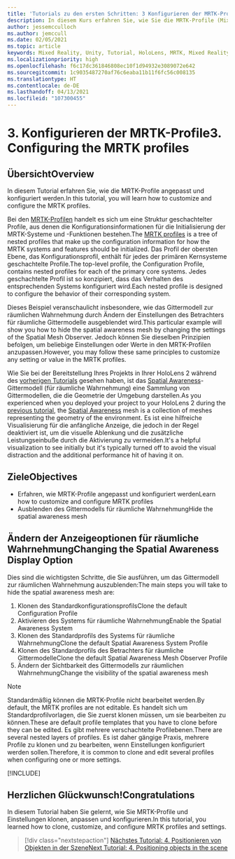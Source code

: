 ```yaml
---
title: 'Tutorials zu den ersten Schritten: 3 Konfigurieren der MRTK-Profile'
description: In diesem Kurs erfahren Sie, wie Sie die MRTK-Profile (Mixed Reality Toolkit) konfigurieren.
author: jessemcculloch
ms.author: jemccull
ms.date: 02/05/2021
ms.topic: article
keywords: Mixed Reality, Unity, Tutorial, HoloLens, MRTK, Mixed Reality Toolkit, UWP, räumliche Wahrnehmung
ms.localizationpriority: high
ms.openlocfilehash: f6c17dc361846808ec10f1d94932e3089072e642
ms.sourcegitcommit: 1c9035487270af76c6eaba11b11f6fc56c008135
ms.translationtype: HT
ms.contentlocale: de-DE
ms.lasthandoff: 04/13/2021
ms.locfileid: "107300455"
---
```

# <a name="3-configuring-the-mrtk-profiles"></a><span data-ttu-id="36f12-105">3. Konfigurieren der MRTK-Profile</span><span class="sxs-lookup"><span data-stu-id="36f12-105">3. Configuring the MRTK profiles</span></span>

## <a name="overview"></a><span data-ttu-id="36f12-106">Übersicht</span><span class="sxs-lookup"><span data-stu-id="36f12-106">Overview</span></span>

<span data-ttu-id="36f12-107">In diesem Tutorial erfahren Sie, wie die MRTK-Profile angepasst und konfiguriert werden.</span><span class="sxs-lookup"><span data-stu-id="36f12-107">In this tutorial, you will learn how to customize and configure the MRTK profiles.</span></span>

<span data-ttu-id="36f12-108">Bei den <a href="/windows/mixed-reality/mrtk-unity/features/profiles/profiles" target="_blank">MRTK-Profilen</a> handelt es sich um eine Struktur geschachtelter Profile, aus denen die Konfigurationsinformationen für die Initialisierung der MRTK-Systeme und -Funktionen bestehen.</span><span class="sxs-lookup"><span data-stu-id="36f12-108">The <a href="/windows/mixed-reality/mrtk-unity/features/profiles/profiles" target="_blank">MRTK profiles</a> is a tree of nested profiles that make up the configuration information for how the MRTK systems and features should be initialized.</span></span> <span data-ttu-id="36f12-109">Das Profil der obersten Ebene, das Konfigurationsprofil, enthält für jedes der primären Kernsysteme geschachtelte Profile.</span><span class="sxs-lookup"><span data-stu-id="36f12-109">The top-level profile, the Configuration Profile, contains nested profiles for each of the primary core systems.</span></span> <span data-ttu-id="36f12-110">Jedes geschachtelte Profil ist so konzipiert, dass das Verhalten des entsprechenden Systems konfiguriert wird.</span><span class="sxs-lookup"><span data-stu-id="36f12-110">Each nested profile is designed to configure the behavior of their corresponding system.</span></span>

<span data-ttu-id="36f12-111">Dieses Beispiel veranschaulicht insbesondere, wie das Gittermodell zur räumlichen Wahrnehmung durch Ändern der Einstellungen des Betrachters für räumliche Gittermodelle ausgeblendet wird.</span><span class="sxs-lookup"><span data-stu-id="36f12-111">This particular example will show you how to hide the spatial awareness mesh by changing the settings of the Spatial Mesh Observer.</span></span> <span data-ttu-id="36f12-112">Jedoch können Sie dieselben Prinzipien befolgen, um beliebige Einstellungen oder Werte in den MRTK-Profilen anzupassen.</span><span class="sxs-lookup"><span data-stu-id="36f12-112">However, you may follow these same principles to customize any setting or value in the MRTK profiles.</span></span>

<span data-ttu-id="36f12-113">Wie Sie bei der Bereitstellung Ihres Projekts in Ihrer HoloLens 2 während des [vorherigen Tutorials](mr-learning-base-02.md#congratulations) gesehen haben, ist das <a href="/windows/mixed-reality/mrtk-unity/features/spatial-awareness/spatial-awareness-getting-started" target="_blank">Spatial Awareness</a>-Gittermodell (für räumliche Wahrnehmung) eine Sammlung von Gittermodellen, die die Geometrie der Umgebung darstellen.</span><span class="sxs-lookup"><span data-stu-id="36f12-113">As you experienced when you deployed your project to your HoloLens 2 during the [previous tutorial](mr-learning-base-02.md#congratulations), the <a href="/windows/mixed-reality/mrtk-unity/features/spatial-awareness/spatial-awareness-getting-started" target="_blank">Spatial Awareness</a> mesh is a collection of meshes representing the geometry of the environment.</span></span> <span data-ttu-id="36f12-114">Es ist eine hilfreiche Visualisierung für die anfängliche Anzeige, die jedoch in der Regel deaktiviert ist, um die visuelle Ablenkung und die zusätzliche Leistungseinbuße durch die Aktivierung zu vermeiden.</span><span class="sxs-lookup"><span data-stu-id="36f12-114">It's a helpful visualization to see initially but it's typically turned off to avoid the visual distraction and the additional performance hit of having it on.</span></span>

## <a name="objectives"></a><span data-ttu-id="36f12-115">Ziele</span><span class="sxs-lookup"><span data-stu-id="36f12-115">Objectives</span></span>

* <span data-ttu-id="36f12-116">Erfahren, wie MRTK-Profile angepasst und konfiguriert werden</span><span class="sxs-lookup"><span data-stu-id="36f12-116">Learn how to customize and configure MRTK profiles</span></span>
* <span data-ttu-id="36f12-117">Ausblenden des Gittermodells für räumliche Wahrnehmung</span><span class="sxs-lookup"><span data-stu-id="36f12-117">Hide the spatial awareness mesh</span></span>

## <a name="changing-the-spatial-awareness-display-option"></a><span data-ttu-id="36f12-118">Ändern der Anzeigeoptionen für räumliche Wahrnehmung</span><span class="sxs-lookup"><span data-stu-id="36f12-118">Changing the Spatial Awareness Display Option</span></span>

<span data-ttu-id="36f12-119">Dies sind die wichtigsten Schritte, die Sie ausführen, um das Gittermodell zur räumlichen Wahrnehmung auszublenden:</span><span class="sxs-lookup"><span data-stu-id="36f12-119">The main steps you will take to hide the spatial awareness mesh are:</span></span>

1. <span data-ttu-id="36f12-120">Klonen des Standardkonfigurationsprofils</span><span class="sxs-lookup"><span data-stu-id="36f12-120">Clone the default Configuration Profile</span></span>
2. <span data-ttu-id="36f12-121">Aktivieren des Systems für räumliche Wahrnehmung</span><span class="sxs-lookup"><span data-stu-id="36f12-121">Enable the Spatial Awareness System</span></span>
3. <span data-ttu-id="36f12-122">Klonen des Standardprofils des Systems für räumliche Wahrnehmung</span><span class="sxs-lookup"><span data-stu-id="36f12-122">Clone the default Spatial Awareness System Profile</span></span>
4. <span data-ttu-id="36f12-123">Klonen des Standardprofils des Betrachters für räumliche Gittermodelle</span><span class="sxs-lookup"><span data-stu-id="36f12-123">Clone the default Spatial Awareness Mesh Observer Profile</span></span>
5. <span data-ttu-id="36f12-124">Ändern der Sichtbarkeit des Gittermodells zur räumlichen Wahrnehmung</span><span class="sxs-lookup"><span data-stu-id="36f12-124">Change the visibility of the spatial awareness mesh</span></span>

> [!NOTE]
> <span data-ttu-id="36f12-125">Standardmäßig können die MRTK-Profile nicht bearbeitet werden.</span><span class="sxs-lookup"><span data-stu-id="36f12-125">By default, the MRTK profiles are not editable.</span></span> <span data-ttu-id="36f12-126">Es handelt sich um Standardprofilvorlagen, die Sie zuerst klonen müssen, um sie bearbeiten zu können.</span><span class="sxs-lookup"><span data-stu-id="36f12-126">These are default profile templates that you have to clone before they can be edited.</span></span> <span data-ttu-id="36f12-127">Es gibt mehrere verschachtelte Profilebenen.</span><span class="sxs-lookup"><span data-stu-id="36f12-127">There are several nested layers of profiles.</span></span> <span data-ttu-id="36f12-128">Es ist daher gängige Praxis, mehrere Profile zu klonen und zu bearbeiten, wenn Einstellungen konfiguriert werden sollen.</span><span class="sxs-lookup"><span data-stu-id="36f12-128">Therefore, it is common to clone and edit several profiles when configuring one or more settings.</span></span>

[!INCLUDE[](includes/configuring-profile.md)]

## <a name="congratulations"></a><span data-ttu-id="36f12-129">Herzlichen Glückwunsch!</span><span class="sxs-lookup"><span data-stu-id="36f12-129">Congratulations</span></span>

<span data-ttu-id="36f12-130">In diesem Tutorial haben Sie gelernt, wie Sie MRTK-Profile und Einstellungen klonen, anpassen und konfigurieren.</span><span class="sxs-lookup"><span data-stu-id="36f12-130">In this tutorial, you learned how to clone, customize, and configure MRTK profiles and settings.</span></span>

> [!div class="nextstepaction"]
> [<span data-ttu-id="36f12-131">Nächstes Tutorial: 4. Positionieren von Objekten in der Szene</span><span class="sxs-lookup"><span data-stu-id="36f12-131">Next Tutorial: 4. Positioning objects in the scene</span></span>](mr-learning-base-04.md)
